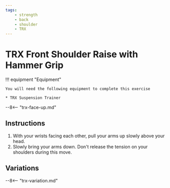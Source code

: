 ```yaml
---
tags:
    - strength
    - back
    - shoulder
    - TRX
---
```


# TRX Front Shoulder Raise with Hammer Grip

!!! equipment "Equipment"

    You will need the following equipment to complete this exercise
    
    * TRX Suspension Trainer

--8<-- "trx-face-up.md"

## Instructions

1. With your wrists facing each other, pull your arms up slowly above your head.
2. Slowly bring your arms down.  Don't release the tension on your shoulders during this move.

## Variations

--8<-- "trx-variation.md"